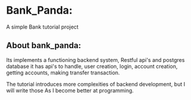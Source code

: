 # Bank\_Panda:
A simple Bank tutorial project

## About bank\_panda:
Its implements a functioning backend system, Restful api's and postgres database
it has api's to handle, user creation, login, account creation, getting accounts, 
making transfer transaction.

The tutorial introduces more complexities of backend development, but I will write
those As I become better at programming.
